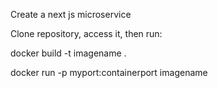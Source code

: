 Create a next js microservice

Clone repository, access it, then run:

docker build -t imagename .

docker run -p myport:containerport imagename

